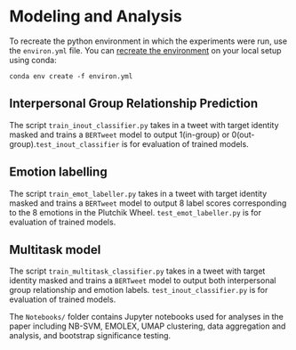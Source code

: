 # Modeling and Analysis

To recreate the python environment in which the experiments were run, use the `environ.yml` file. You can [recreate the environment]() on your local setup using conda:

```
conda env create -f environ.yml
```

## Interpersonal Group Relationship Prediction

The script `train_inout_classifier.py` takes in a tweet with target identity masked and trains a `BERTweet` model to output 1(in-group) or 0(out-group).`test_inout_classifier` is for evaluation of trained models.

## Emotion labelling
The script `train_emot_labeller.py` takes in a tweet with target identity masked and trains a `BERTweet` model to output 8 label scores corresponding to the 8 emotions in the Plutchik Wheel. `test_emot_labeller.py` is for evaluation of trained models.

## Multitask model

The script `train_multitask_classifier.py` takes in a tweet with target identity masked and trains a `BERTweet` model to output both interpersonal group relationship and emotion labels. `test_inout_classifier.py` is for evaluation of trained models.

The `Notebooks/` folder contains Jupyter notebooks used for analyses in the paper including NB-SVM, EMOLEX, UMAP clustering, data aggregation and analysis, and bootstrap significance testing.

